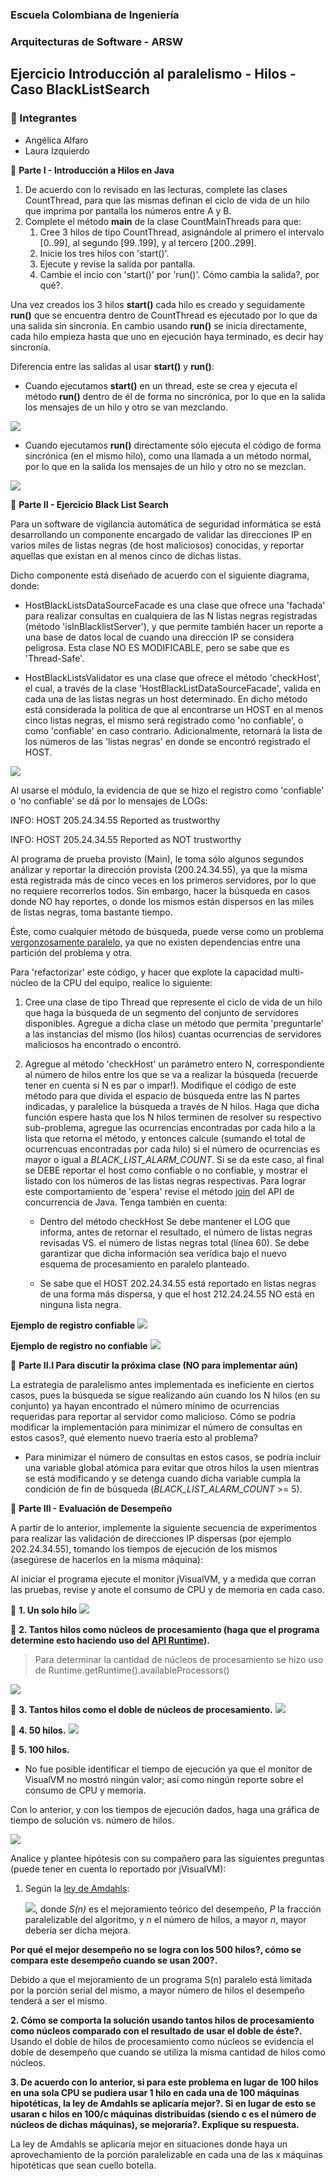 
### Escuela Colombiana de Ingeniería
### Arquitecturas de Software - ARSW
## Ejercicio Introducción al paralelismo - Hilos - Caso BlackListSearch

### 👥 Integrantes
- Angélica Alfaro
- Laura Izquierdo

📌 **Parte I - Introducción a Hilos en Java**

1. De acuerdo con lo revisado en las lecturas, complete las clases CountThread, para que las mismas definan el ciclo de vida de un hilo que imprima por pantalla los números entre A y B.
2. Complete el método __main__ de la clase CountMainThreads para que:
	1. Cree 3 hilos de tipo CountThread, asignándole al primero el intervalo [0..99], al segundo [99..199], y al tercero [200..299].
	2. Inicie los tres hilos con 'start()'.
	3. Ejecute y revise la salida por pantalla. 
	4. Cambie el incio con 'start()' por 'run()'. Cómo cambia la salida?, por qué?.

Una vez creados los 3 hilos **start()** cada hilo es creado y seguidamente **run()** que se encuentra dentro de CountThread es ejecutado por lo que da una salida sin sincronía. En cambio usando **run()** se inicia directamente, cada hilo empieza hasta que uno en ejecución haya terminado, es decir hay sincronía.

Diferencia entre las salidas al usar **start()** y **run()**:

- Cuando ejecutamos **start()** en un thread, este se crea y ejecuta el método **run()** dentro de él de forma no sincrónica, por lo que en la salida los mensajes de un hilo y otro se van mezclando.

![](img/start.png)

- Cuando ejecutamos **run()** directamente sólo ejecuta el código de forma sincrónica (en el mismo hilo), como una llamada a un método normal, por lo que en la salida los mensajes de un hilo y otro no se mezclan.

![](img/run.png)

📌 **Parte II - Ejercicio Black List Search**

Para un software de vigilancia automática de seguridad informática se está desarrollando un componente encargado de validar las direcciones IP en varios miles de listas negras (de host maliciosos) conocidas, y reportar aquellas que existan en al menos cinco de dichas listas. 

Dicho componente está diseñado de acuerdo con el siguiente diagrama, donde:

- HostBlackListsDataSourceFacade es una clase que ofrece una 'fachada' para realizar consultas en cualquiera de las N listas negras registradas (método 'isInBlacklistServer'), y que permite también hacer un reporte a una base de datos local de cuando una dirección IP se considera peligrosa. Esta clase NO ES MODIFICABLE, pero se sabe que es 'Thread-Safe'.

- HostBlackListsValidator es una clase que ofrece el método 'checkHost', el cual, a través de la clase 'HostBlackListDataSourceFacade', valida en cada una de las listas negras un host determinado. En dicho método está considerada la política de que al encontrarse un HOST en al menos cinco listas negras, el mismo será registrado como 'no confiable', o como 'confiable' en caso contrario. Adicionalmente, retornará la lista de los números de las 'listas negras' en donde se encontró registrado el HOST.

![](img/Model.png)

Al usarse el módulo, la evidencia de que se hizo el registro como 'confiable' o 'no confiable' se dá por lo mensajes de LOGs:

INFO: HOST 205.24.34.55 Reported as trustworthy

INFO: HOST 205.24.34.55 Reported as NOT trustworthy


Al programa de prueba provisto (Main), le toma sólo algunos segundos análizar y reportar la dirección provista (200.24.34.55), ya que la misma está registrada más de cinco veces en los primeros servidores, por lo que no requiere recorrerlos todos. Sin embargo, hacer la búsqueda en casos donde NO hay reportes, o donde los mismos están dispersos en las miles de listas negras, toma bastante tiempo.

Éste, como cualquier método de búsqueda, puede verse como un problema [vergonzosamente paralelo](https://en.wikipedia.org/wiki/Embarrassingly_parallel), ya que no existen dependencias entre una partición del problema y otra.

Para 'refactorizar' este código, y hacer que explote la capacidad multi-núcleo de la CPU del equipo, realice lo siguiente:

1. Cree una clase de tipo Thread que represente el ciclo de vida de un hilo que haga la búsqueda de un segmento del conjunto de servidores disponibles. Agregue a dicha clase un método que permita 'preguntarle' a las instancias del mismo (los hilos) cuantas ocurrencias de servidores maliciosos ha encontrado o encontró.

2. Agregue al método 'checkHost' un parámetro entero N, correspondiente al número de hilos entre los que se va a realizar la búsqueda (recuerde tener en cuenta si N es par o impar!). Modifique el código de este método para que divida el espacio de búsqueda entre las N partes indicadas, y paralelice la búsqueda a través de N hilos. Haga que dicha función espere hasta que los N hilos terminen de resolver su respectivo sub-problema, agregue las ocurrencias encontradas por cada hilo a la lista que retorna el método, y entonces calcule (sumando el total de ocurrencuas encontradas por cada hilo) si el número de ocurrencias es mayor o igual a _BLACK_LIST_ALARM_COUNT_. Si se da este caso, al final se DEBE reportar el host como confiable o no confiable, y mostrar el listado con los números de las listas negras respectivas. Para lograr este comportamiento de 'espera' revise el método [join](https://docs.oracle.com/javase/tutorial/essential/concurrency/join.html) del API de concurrencia de Java. Tenga también en cuenta:

	* Dentro del método checkHost Se debe mantener el LOG que informa, antes de retornar el resultado, el número de listas negras revisadas VS. el número de listas negras total (línea 60). Se debe garantizar que dicha información sea verídica bajo el nuevo esquema de procesamiento en paralelo planteado.

	* Se sabe que el HOST 202.24.34.55 está reportado en listas negras de una forma más dispersa, y que el host 212.24.24.55 NO está en ninguna lista negra.

**Ejemplo de registro confiable**
![](img/trustworthy.png)

**Ejemplo de registro no confiable**
![](img/notTrustworthy.png)

📌 **Parte II.I Para discutir la próxima clase (NO para implementar aún)**

La estrategia de paralelismo antes implementada es ineficiente en ciertos casos, pues la búsqueda se sigue realizando aún cuando los N hilos (en su conjunto) ya hayan encontrado el número mínimo de ocurrencias requeridas para reportar al servidor como malicioso. Cómo se podría modificar la implementación para minimizar el número de consultas en estos casos?, qué elemento nuevo traería esto al problema?

- Para minimizar el número de consultas en estos casos, se podría incluir una variable global atómica para evitar que otros hilos la usen mientras se está modificando y se detenga cuando dicha variable cumpla la condición de fin de búsqueda (*BLACK_LIST_ALARM_COUNT* >= 5).

📌 **Parte III - Evaluación de Desempeño**

A partir de lo anterior, implemente la siguiente secuencia de experimentos para realizar las validación de direcciones IP dispersas (por ejemplo 202.24.34.55), tomando los tiempos de ejecución de los mismos (asegúrese de hacerlos en la misma máquina):

Al iniciar el programa ejecute el monitor jVisualVM, y a medida que corran las pruebas, revise y anote el consumo de CPU y de memoria en cada caso.

🧵 **1. Un solo hilo**
![](img/unHilo.png)

🧵 **2. Tantos hilos como núcleos de procesamiento (haga que el programa determine esto haciendo uso del [API Runtime](https://docs.oracle.com/javase/7/docs/api/java/lang/Runtime.html)).**
> Para determinar la cantidad de núcleos de procesamiento se hizo uso de Runtime.getRuntime().availableProcessors()

![](img/nProcesadores.png)

🧵 **3. Tantos hilos como el doble de núcleos de procesamiento.**
![](img/dobleHilosProcesadores.png)

🧵 **4. 50 hilos.**
![](img/cincuentaHilos.png)

🧵 **5. 100 hilos.**
- No fue posible identificar el tiempo de ejecución ya que el monitor de VisualVM no mostró ningún valor; así como ningún reporte sobre el consumo de CPU y memoria.

Con lo anterior, y con los tiempos de ejecución dados, haga una gráfica de tiempo de solución vs. número de hilos.

![](img/t_vs_nHilos.png)

Analice y plantee hipótesis con su compañero para las siguientes preguntas (puede tener en cuenta lo reportado por jVisualVM):

1. Según la [ley de Amdahls](https://www.pugetsystems.com/labs/articles/Estimating-CPU-Performance-using-Amdahls-Law-619/#WhatisAmdahlsLaw?):

	![](img/ahmdahls.png), donde _S(n)_ es el mejoramiento teórico del desempeño, _P_ la fracción paralelizable del algoritmo, y _n_ el número de hilos, a mayor _n_, mayor debería ser dicha mejora. 

**Por qué el mejor desempeño no se logra con los 500 hilos?, cómo se compara este desempeño cuando se usan 200?.**

Debido a que el mejoramiento de un programa S(n) paralelo está limitada por la porción serial del mismo, a mayor número de hilos el desempeño tenderá a ser el mismo.

**2. Cómo se comporta la solución usando tantos hilos de procesamiento como núcleos comparado con el resultado de usar el doble de éste?.**
Usando el doble de hilos de procesamiento como núcleos se evidencia el doble de desempeño que cuando se utiliza la misma cantidad de hilos como núcleos.

**3. De acuerdo con lo anterior, si para este problema en lugar de 100 hilos en una sola CPU se pudiera usar 1 hilo en cada una de 100 máquinas hipotéticas, la ley de Amdahls se aplicaría mejor?. Si en lugar de esto se usaran c hilos en 100/c máquinas distribuidas (siendo c es el número de núcleos de dichas máquinas), se mejoraría?. Explique su respuesta.**

La ley de Amdahls se aplicaría mejor en situaciones donde haya un aprovechamiento de la porción paralelizable en cada una de las x máquinas hipotéticas que sean cuello botella.

